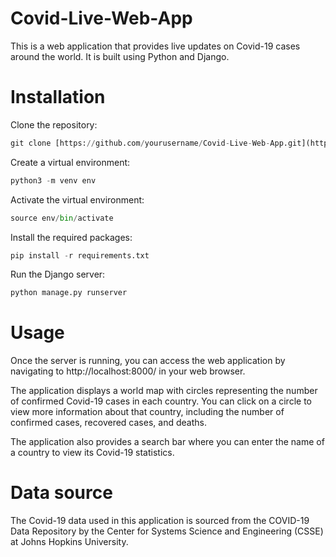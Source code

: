 <h1> Covid-Live-Web-App </h1> 
This is a web application that provides live updates on Covid-19 cases around the world. It is built using Python and Django.

# Installation

Clone the repository:

```python
git clone [https://github.com/yourusername/Covid-Live-Web-App.git](https://github.com/TadakaSuryaTeja/Covid-Live-Web-App.git)
```

Create a virtual environment:
```python
python3 -m venv env
```

Activate the virtual environment:

```python
source env/bin/activate
```

Install the required packages:

```python
pip install -r requirements.txt
```

Run the Django server:
```python
python manage.py runserver
```

# Usage
Once the server is running, you can access the web application by navigating to http://localhost:8000/ in your web browser.

The application displays a world map with circles representing the number of confirmed Covid-19 cases in each country. You can click on a circle to view more information about that country, including the number of confirmed cases, recovered cases, and deaths.

The application also provides a search bar where you can enter the name of a country to view its Covid-19 statistics.

# Data source
The Covid-19 data used in this application is sourced from the COVID-19 Data Repository by the Center for Systems Science and Engineering (CSSE) at Johns Hopkins University.
